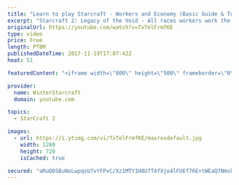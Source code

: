 ```yaml
---
title: "Learn to play Starcraft - Workers and Economy (Basic Guide & Tutorial)"
excerpt: "Starcraft 2: Legacy of the Void - All races workers work the same (mule notwithstanding!)  Wiki on mining: http://wiki.teamliquid.net/starcraft2/Mining_Minerals"
originalUrl: https://youtube.com/watch?v=TxTelFrmfKE
type: video
price: Free
length: PT8M
publishedDateTime: 2017-11-19T17:07:42Z
heat: 51

featuredContent: "<iframe width=\"800\" height=\"500\" frameborder=\"0\" src=\"https://www.youtube.com/embed/TxTelFrmfKE\" allow=\"accelerometer; autoplay; encrypted-media; gyroscope; picture-in-picture\" allowfullscreen></iframe>"

provider:
  name: WinterStarcraft
  domain: youtube.com

topics:
  - StarCraft 2

images:
  - url: https://i.ytimg.com/vi/TxTelFrmfKE/maxresdefault.jpg
    width: 1280
    height: 720
    isCached: true

secured: "aRuQDSBuNoLwpqsU7vYFPvC/Xz1MTY1H8U7T4fXjo4lFUEf76E+tWEaQ7Nmsk36hwjL6Yf8YUBepz2hrExyKR6BtNQDCZa58IL0iY6TXiZ+8CDJTC8EKvmwdCGsVWuxAw/wEvTie8/fhEbbKAIEty+CHS5PQct1p5C8B6m0fDOr3N6uv0tfVAeiqxM7CmuJu3+c5UtMeTjAvkDKwmwqgNr85m6Ucs7rT9e1yx6QWOqfpnjMCtqpLeYVzMbWvpWxtVnlIRzRqtGC/KklPMwyulTYY3HrUMmC/byU/KaVgGRPBoYuXXlAGwJEh3rgPjxFdh2vI2n9Ki3w90D4TnfmNfwCD2LOD4TF84HzkyXIOKUPPjxnpQgpguy6dL5hqai8LYdF0nldsFxYIcfueNRABUu3vu/v0nMkpzZLHUonf8Pk=;hrRDAulhEM3jMbymXR2HuQ=="
---
```


